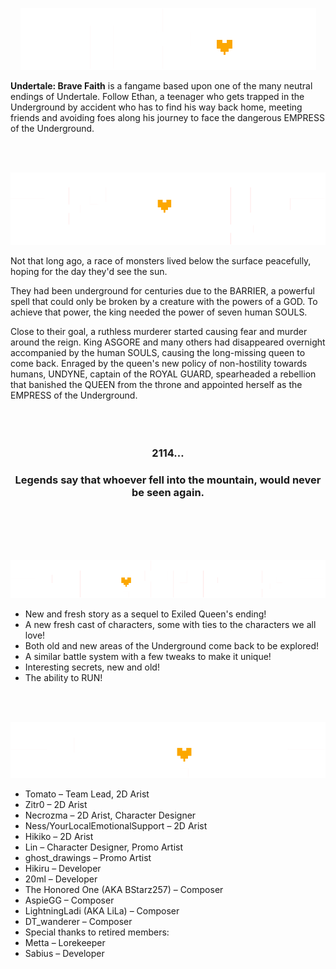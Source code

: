 <p align="center">
	<img alt="info" src="https://github.com/team-dark-legend/.github/blob/main/profile/assets/info-header.png?raw=true" />
</p>

**Undertale: Brave Faith** is a fangame based upon one of the many neutral endings of Undertale. Follow Ethan, a teenager who gets trapped in the Underground by accident who has to find his way back home, meeting friends and avoiding foes along his journey to face the dangerous EMPRESS of the Underground.

<br></br>
<p align="center">
	<img alt="story" src="https://github.com/team-dark-legend/.github/blob/main/profile/assets/story-header.png?raw=true" />
</p>

Not that long ago, a race of monsters lived below the surface peacefully, hoping for the day they'd see the sun.

They had been underground for centuries due to the BARRIER, a powerful spell that could only be broken by a creature with the powers of a GOD. To achieve that power, the king needed the power of seven human SOULS.

Close to their goal, a ruthless murderer started causing fear and murder around the reign. 
King ASGORE and many others had disappeared overnight accompanied by the human SOULS, causing the long-missing queen to come back. Enraged by the queen's new policy of non-hostility towards humans, UNDYNE, captain of the ROYAL GUARD, spearheaded a rebellion that banished the QUEEN from the throne and appointed herself as the EMPRESS of the Underground.
<br></br>
<br></br>

<h3 align="center">2114…</h3>
<h3 align="center" >Legends say that whoever fell into the mountain, would never be seen again.</h3>

<br></br>
<br></br>
<p align="center">
	<img alt="features" src="https://github.com/team-dark-legend/.github/blob/main/profile/assets/features-header.png?raw=true" />
</p>

- New and fresh story as a sequel to Exiled Queen's ending!
- A new fresh cast of characters, some with ties to the characters we all love!
- Both old and new areas of the Underground come back to be explored!
- A similar battle system with a few tweaks to make it unique!
- Interesting secrets, new and old!
- The ability to RUN!

<br></br>
<p align="center">
	<img alt="team" src="https://github.com/team-dark-legend/.github/blob/main/profile/assets/team-header.png?raw=true" />
</p>

- Tomato – Team Lead, 2D Arist
- Zitr0 – 2D Arist
- Necrozma – 2D Arist, Character Designer
- Ness/YourLocalEmotionalSupport – 2D Arist
- Hikiko – 2D Arist
- Lin – Character Designer, Promo Artist
- ghost_drawings – Promo Artist
- Hikiru – Developer
- 20ml – Developer
- The Honored One (AKA BStarz257) – Composer
- AspieGG – Composer
- LightningLadi (AKA LiLa) – Composer
- DT_wanderer – Composer
- Special thanks to retired members:
- Metta – Lorekeeper
- Sabius – Developer
